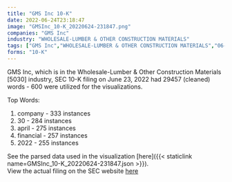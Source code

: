 ```yaml
---
title: "GMS Inc 10-K"
date: 2022-06-24T23:18:47
image: "GMSInc_10-K_20220624-231847.png"
companies: "GMS Inc"
industry: "WHOLESALE-LUMBER & OTHER CONSTRUCTION MATERIALS"
tags: ["GMS Inc","WHOLESALE-LUMBER & OTHER CONSTRUCTION MATERIALS","06-23-2022","10-K"]
forms: "10-K"
---
```

GMS Inc, which is in the Wholesale-Lumber & Other Construction Materials [5030] industry, SEC 10-K filing on June 23, 2022 had 29457 (cleaned) words - 600 were utilized for the visualizations.

Top Words:
1. company - 333 instances
2. 30 - 284 instances
3. april - 275 instances
4. financial - 257 instances
5. 2022 - 255 instances


See the parsed data used in the visualization [here]({{< staticlink name=GMSInc_10-K_20220624-231847.json >}}).  
View the actual filing on the SEC website [here](https://www.sec.gov/Archives/edgar/data/1600438/0001628280-22-017915.txt)